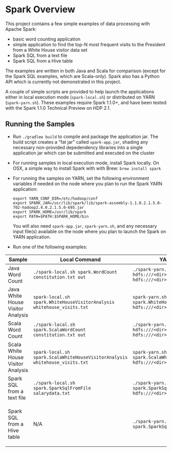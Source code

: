 Spark Overview
==============

This project contains a few simple examples of data processing with Apache Spark:

- basic word counting application
- simple application to find the top-N most frequent visits to the President from a White House visitor data set
- Spark SQL from a text file
- Spark SQL from a Hive table

The examples are written in both Java and Scala for comparison (except for the Spark SQL examples, which are Scala-only). Spark also has a Python API which is currently not demonstrated in this project.

A couple of simple scripts are provided to help launch the applications either in local execution mode (`spark-local.sh`) or distributed on YARN (`spark-yarn.sh`). These examples require Spark 1.1.0+, and have been tested with the Spark 1.1.0 Technical Preview on HDP 2.1.

Running the Samples
-------------------

* Run `./gradlew build` to compile and package the application jar. The build script creates a "fat jar" called `spark-app.jar`, shading any necessary non-provided depedendency libraries into a single application jar which can be submitted and executed on the cluster

* For running samples in local execution mode, install Spark locally. On OSX, a simple way to install Spark with with Brew: `brew install spark`

* For running the samples on YARN, set the following environment variables if needed on the node where you plan to run the Spark YARN application:

  ```
  export YARN_CONF_DIR=/etc/hadoop/conf
  export SPARK_JAR=/usr/lib/spark/lib/spark-assembly-1.1.0.2.1.5.0-702-hadoop2.4.0.2.1.5.0-695.jar
  export SPARK_HOME=/usr/lib/spark
  export PATH=$PATH:$SPARK_HOME/bin
  ```
  You will also need `spark-app.jar`, `spark-yarn.sh`, and any necessary input file(s) available on the node where you plan to launch the Spark on YARN application.
  
  
* Run one of the following examples:

| Sample | Local Command | YARN command | Prerequisites
------- | -------- | ----------- | -------------|
| Java Word Count | `./spark-local.sh spark.WordCount constitution.txt out` | `./spark-yarn.sh spark.WordCount hdfs:///<dir>/constitution.txt hdfs:///<dir>/out` | For YARN, copy `constitution.txt` to `<dir>` in HDFS first |
| Java White House Visitor Analysis | `spark-local.sh spark.WhiteHouseVisitorAnalysis whitehouse_visits.txt` | `spark-yarn.sh spark.WhiteHouseVisitorAnalysis hdfs:///<dir>/whitehouse_visits.txt` | Unzip `whitehouse_visits.zip`. For YARN, copy `whitehouse_visits.txt` to `<dir>` in HDFS |
| Scala Word Count | `./spark-local.sh spark.ScalaWordCount constitution.txt out` | `./spark-yarn.sh spark.ScalaWordCount hdfs:///<dir>/constitution.txt hdfs:///<dir>/out` | For YARN, copy `constitution.txt` to `<dir>` in HDFS |
| Scala White House Visitor Analysis | `spark-local.sh spark.ScalaWhiteHouseVisitorAnalysis whitehouse_visits.txt` | `spark-yarn.sh spark.ScalaWhiteHouseVisitorAnalysis hdfs:///<dir>/whitehouse_visits.txt` | Unzip `whitehouse_visits.zip`. For YARN, copy `whitehouse_visits.txt` to `<dir>` in HDFS |
| Spark SQL from a text file | `./spark-local.sh spark.SparkSqlFromFile salarydata.txt` | `./spark-yarn.sh spark.SparkSqlFromFile hdfs:///<dir>/salarydata.txt` | For YARN, copy `salarydata.txt` to `<dir>` in HDFS |
| Spark SQL from a Hive table | N/A | `./spark-yarn.sh spark.SparkSqlFromHive` | Copy `/etc/hive/conf/hive-site.xml` to `$SPARK_HOME/conf`. Run `hive -f salaries.sql` to create and load the `salaries` table in Hive |
